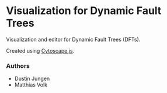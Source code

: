 Visualization for Dynamic Fault Trees
=====================================

Visualization and editor for Dynamic Fault Trees (DFTs).

Created using [Cytoscape.js](http://js.cytoscape.org/).

### Authors

- Dustin Jungen
- Matthias Volk
